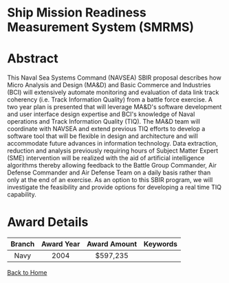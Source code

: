 
Ship Mission Readiness Measurement System (SMRMS)
=================================================

# Abstract


This Naval Sea Systems Command (NAVSEA) SBIR proposal describes how Micro Analysis and Design (MA&D) and Basic Commerce and Industries (BCI) will extensively automate monitoring and evaluation of data link track coherency (i.e. Track Information Quality) from a battle force exercise.  A two year plan is presented that will leverage MA&D's software development and user interface design expertise and BCI's knowledge of Naval operations and Track Information Quality (TIQ).  The MA&D team will coordinate with NAVSEA and extend previous TIQ efforts to develop a software tool that will be flexible in design and architecture and will accommodate future advances in information technology.  Data extraction, reduction and analysis previously requiring hours of Subject Matter Expert (SME) intervention will be realized with the aid of artificial intelligence algorithms thereby allowing feedback to the Battle Group Commander, Air Defense Commander and Air Defense Team on a daily basis rather than only at the end of an exercise.  As an option to this SBIR program, we will investigate the feasibility and provide options for developing a real time TIQ capability.  

# Award Details

|Branch|Award Year|Award Amount|Keywords|
| :---: | :---: | :---: | :---: |
|Navy|2004|$597,235||
  
  


[Back to Home](https://github.com/chrischow/dod_sbir_awards/Reports/DJ/#1854)
